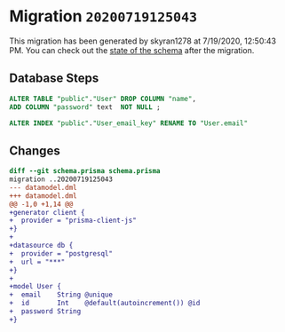 # Migration `20200719125043`

This migration has been generated by skyran1278 at 7/19/2020, 12:50:43 PM.
You can check out the [state of the schema](./schema.prisma) after the migration.

## Database Steps

```sql
ALTER TABLE "public"."User" DROP COLUMN "name",
ADD COLUMN "password" text  NOT NULL ;

ALTER INDEX "public"."User_email_key" RENAME TO "User.email"
```

## Changes

```diff
diff --git schema.prisma schema.prisma
migration ..20200719125043
--- datamodel.dml
+++ datamodel.dml
@@ -1,0 +1,14 @@
+generator client {
+  provider = "prisma-client-js"
+}
+
+datasource db {
+  provider = "postgresql"
+  url = "***"
+}
+
+model User {
+  email    String @unique
+  id       Int    @default(autoincrement()) @id
+  password String
+}
```


